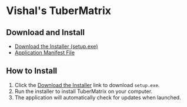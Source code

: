 # Vishal's TuberMatrix

## Download and Install

- [Download the Installer (setup.exe)](https://arunmadhav05.github.io/TuberMatrix/setup.exe)
- [Application Manifest File](https://arunmadhav05.github.io/TuberMatrix/TuberMatrix.application)

## How to Install
1. Click the [Download the Installer](https://arunmadhav05.github.io/TuberMatrix/setup.exe) link to download `setup.exe`.
2. Run the installer to install TuberMatrix on your computer.
3. The application will automatically check for updates when launched.
